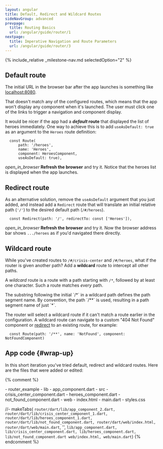 ```yaml
---
layout: angular
title: Default, Redirect and Wildcard Routes
sideNavGroup: advanced
prevpage:
  title: Routing Basics
  url: /angular/guide/router/1
nextpage:
  title: Imperative Navigation and Route Parameters
  url: /angular/guide/router/3
---
```

<!-- FilePath: src/angular/guide/router/2.md -->
<?code-excerpt path-base="examples/ng/doc/router"?>
{% include_relative _milestone-nav.md selectedOption="2" %}

## Default route

The initial URL in the browser bar after the app launches is something like [localhost:8080](localhost:8080).

That doesn't match any of the configured routes, which means that the app won't
display any component when it's launched.
The user must click one of the links to trigger a navigation and component display.

It would be nicer if the app had a **_default_ route**
that displayed the list of heroes immediately.
One way to achieve this is to add `useAsDefault: true` as an argument
to the `Heroes` route definition:

<?code-excerpt "lib/app_component_2.dart (Route.useAsDefault)" region="Route.useAsDefault" title?>
```
  const Route(
      path: '/heroes',
      name: 'Heroes',
      component: HeroesComponent,
      useAsDefault: true),
```

<i class="material-icons">open_in_browser</i>
**Refresh the browser** and try it. Notice that the heroes list is displayed when the app launches.

## Redirect route

As an alternative solution, remove the `useAsDefault` argument that you just added,
and instead add a `Redirect` route that will translate an initial relative path (`'/'`)
to the desired default path (`/#/heroes`).

<?code-excerpt "lib/app_component_2.dart (Redirect)" title?>
```
  const Redirect(path: '/', redirectTo: const ['Heroes']),
```

<i class="material-icons">open_in_browser</i>
**Refresh the browser** and try it. Now the browser address bar shows `.../heroes`
as if you'd navigated there directly.

## Wildcard route

While you've created routes to `/#/crisis-center` and `/#/heroes`,
what if the router is given another path?
Add a **wildcard** route to intercept all other paths.

A _wildcard_ route is a route with a path starting with `/*`,
followed by at least one character.
Such a route matches _every_ path.

<div class="l-sub-section" markdown="1">
  The substring following the initial `/*` in a wildcard path defines the path segment name.
  By convention, the path `/**` is used, resulting in a path segment name of just `*`.
</div>

The router will select a wildcard route if it can't match a route earlier in the configuration.
A wildcard route can navigate to a custom "404 Not Found" component or
[redirect](#redirect-route) to an existing route, for example:

<?code-excerpt "lib/app_component_2.dart (wildcard)" title?>
```
  const Route(path: '/**', name: 'NotFound', component: NotFoundComponent)
```

## App code {#wrap-up}

In this short iteration you've tried default, redirect and wildcard routes.
Here are the files that were added or edited:

<code-tabs>
  <?code-pane "lib/app_component_2.dart" replace="/_\d\.dart/.dart/g" linenums?>
  <?code-pane "lib/src/not_found_component.dart" linenums?>
</code-tabs>

{% comment %}
  <div class="ul-filetree" markdown="1">
  - router_example
    - lib
      - app_component.dart
      - src
        - crisis_center_component.dart
        - heroes_component.dart
        - not_found_component.dart
    - web
      - index.html
      - main.dart
      - styles.css
  </div>

  //- makeTabs(
  `router/dart/lib/app_component_2.dart,
  router/dart/lib/crisis_center_component_1.dart,
  router/dart/lib/heroes_component_1.dart,
  router/dart/lib/not_found_component.dart,
  router/dart/web/index.html,
  router/dart/web/main.dart`,
  '',
  `lib/app_component.dart,
  lib/crisis_center_component.dart,
  lib/heroes_component.dart,
  lib/not_found_component.dart
  web/index.html,
  web/main.dart`)
{% endcomment %}
